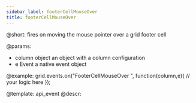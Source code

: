 ```yaml
---
sidebar_label: footerCellMouseOver
title: footerCellMouseOver
---          
```


@short:
fires on moving the mouse pointer over a grid footer cell

@params:
- column		object		an object with a column configuration
- e				Event		a native event object


@example:
grid.events.on("FooterCellMouseOver ", function(column,e){
    // your logic here
});


@template: api_event
@descr:



